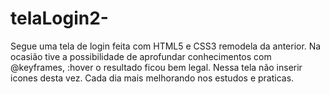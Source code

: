 # telaLogin2-
Segue uma tela de login feita com HTML5 e CSS3 remodela da anterior. Na ocasião tive a possibilidade de aprofundar conhecimentos com @keyframes, :hover o resultado ficou bem legal. Nessa tela não inserir icones desta vez. Cada dia mais melhorando nos estudos e praticas.
